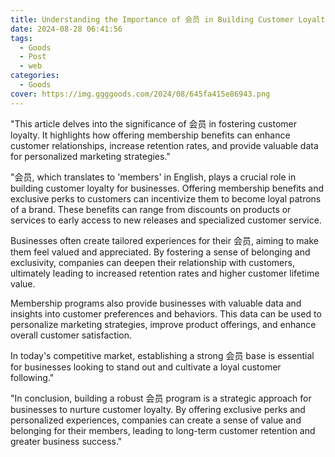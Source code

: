 ```yaml
---
title: Understanding the Importance of 会员 in Building Customer Loyalty
date: 2024-08-28 06:41:56
tags:
  - Goods
  - Post
  - web
categories:
  - Goods
cover: https://img.ggggoods.com/2024/08/645fa415e86943.png
---
```


"This article delves into the significance of 会员 in fostering customer loyalty. It highlights how offering membership benefits can enhance customer relationships, increase retention rates, and provide valuable data for personalized marketing strategies."

"会员, which translates to 'members' in English, plays a crucial role in building customer loyalty for businesses. Offering membership benefits and exclusive perks to customers can incentivize them to become loyal patrons of a brand. These benefits can range from discounts on products or services to early access to new releases and specialized customer service.

Businesses often create tailored experiences for their 会员, aiming to make them feel valued and appreciated. By fostering a sense of belonging and exclusivity, companies can deepen their relationship with customers, ultimately leading to increased retention rates and higher customer lifetime value.

Membership programs also provide businesses with valuable data and insights into customer preferences and behaviors. This data can be used to personalize marketing strategies, improve product offerings, and enhance overall customer satisfaction.

In today's competitive market, establishing a strong 会员 base is essential for businesses looking to stand out and cultivate a loyal customer following."

"In conclusion, building a robust 会员 program is a strategic approach for businesses to nurture customer loyalty. By offering exclusive perks and personalized experiences, companies can create a sense of value and belonging for their members, leading to long-term customer retention and greater business success."
